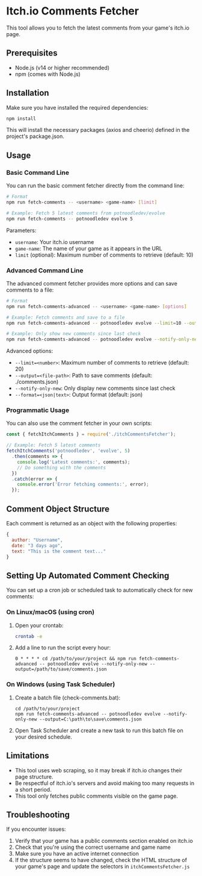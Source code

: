 # Itch.io Comments Fetcher

This tool allows you to fetch the latest comments from your game's itch.io page.

## Prerequisites

- Node.js (v14 or higher recommended)
- npm (comes with Node.js)

## Installation

Make sure you have installed the required dependencies:

```bash
npm install
```

This will install the necessary packages (axios and cheerio) defined in the project's package.json.

## Usage

### Basic Command Line

You can run the basic comment fetcher directly from the command line:

```bash
# Format
npm run fetch-comments -- <username> <game-name> [limit]

# Example: Fetch 5 latest comments from potnoodledev/evolve
npm run fetch-comments -- potnoodledev evolve 5
```

Parameters:
- `username`: Your itch.io username
- `game-name`: The name of your game as it appears in the URL
- `limit` (optional): Maximum number of comments to retrieve (default: 10)

### Advanced Command Line

The advanced comment fetcher provides more options and can save comments to a file:

```bash
# Format
npm run fetch-comments-advanced -- <username> <game-name> [options]

# Example: Fetch comments and save to a file
npm run fetch-comments-advanced -- potnoodledev evolve --limit=10 --output=./data/comments.json

# Example: Only show new comments since last check
npm run fetch-comments-advanced -- potnoodledev evolve --notify-only-new --format=text
```

Advanced options:
- `--limit=<number>`: Maximum number of comments to retrieve (default: 20)
- `--output=<file-path>`: Path to save comments (default: ./comments.json)
- `--notify-only-new`: Only display new comments since last check
- `--format=<json|text>`: Output format (default: json)

### Programmatic Usage

You can also use the comment fetcher in your own scripts:

```javascript
const { fetchItchComments } = require('./itchCommentsFetcher');

// Example: Fetch 5 latest comments
fetchItchComments('potnoodledev', 'evolve', 5)
  .then(comments => {
    console.log('Latest comments:', comments);
    // Do something with the comments
  })
  .catch(error => {
    console.error('Error fetching comments:', error);
  });
```

## Comment Object Structure

Each comment is returned as an object with the following properties:

```javascript
{
  author: "Username",
  date: "3 days ago",
  text: "This is the comment text..."
}
```

## Setting Up Automated Comment Checking

You can set up a cron job or scheduled task to automatically check for new comments:

### On Linux/macOS (using cron)

1. Open your crontab:
   ```bash
   crontab -e
   ```

2. Add a line to run the script every hour:
   ```
   0 * * * * cd /path/to/your/project && npm run fetch-comments-advanced -- potnoodledev evolve --notify-only-new --output=/path/to/save/comments.json
   ```

### On Windows (using Task Scheduler)

1. Create a batch file (check-comments.bat):
   ```batch
   cd /path/to/your/project
   npm run fetch-comments-advanced -- potnoodledev evolve --notify-only-new --output=C:\path\to\save\comments.json
   ```

2. Open Task Scheduler and create a new task to run this batch file on your desired schedule.

## Limitations

- This tool uses web scraping, so it may break if itch.io changes their page structure.
- Be respectful of itch.io's servers and avoid making too many requests in a short period.
- This tool only fetches public comments visible on the game page.

## Troubleshooting

If you encounter issues:

1. Verify that your game has a public comments section enabled on itch.io
2. Check that you're using the correct username and game name
3. Make sure you have an active internet connection
4. If the structure seems to have changed, check the HTML structure of your game's page and update the selectors in `itchCommentsFetcher.js` 